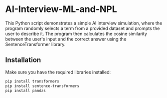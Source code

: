 # AI-Interview-ML-and-NPL

This Python script demonstrates a simple AI interview simulation, where the program randomly selects a term from a provided dataset and prompts the user to describe it. The program then calculates the cosine similarity between the user's input and the correct answer using the SentenceTransformer library.

## Installation

Make sure you have the required libraries installed:

```bash
pip install transformers
pip install sentence-transformers
pip install pandas
